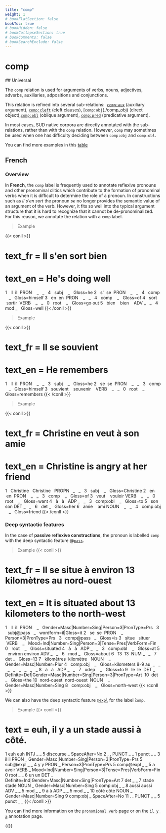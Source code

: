```yaml
---
title: "comp"
weight: 1
# bookFlatSection: false
bookToc: true
# bookHidden: false
# bookCollapseSection: true
# bookComments: false
# bookSearchExclude: false
---
```


# comp

## Universal 

The `comp` relation is used for arguments of verbs, nouns, adjectives, adverbs, auxiliaries, adpositions and conjunctions.

This relation is refined into several sub-relations:  [`comp:aux`](./comp_aux) (auxiliary argument), [`comp:cleft`](./comp_cleft) (cleft clauses), [`comp:obj`(./comp_obj) (direct object),[`comp:obl`](./comp_obl) (oblique argument), [`comp:pred`](./comp_pred) (predicative argument).

In most cases, SUD native corpora are directly annotated with the sub-relations, rather than with the `comp` relation. However, `comp` may sometimes be used when one has difficulty deciding between `comp:obj` and `comp:obl`.

You can find more examples in this [table](http://tables.grew.fr/?data=sud_deps/comp)

## French

### Overview

In **French**, the `comp` label is frequently used to annotate reflexive pronouns and other pronominal clitics which contribute to the formation of pronominal verbs when it is difficult to determine the role of a pronoun. In constructions such as *Il s'en sort* the pronoun *se* no longer provides the semantic value of an argument of the verb. However, it fits so well into the typical argument structure that it is hard to recognize that it cannot be de-pronominalized. For this reason, we annotate the relation with a `comp` label.

> Example 

{{< conll >}}
# text_fr = Il s'en sort bien
# text_en = He's doing well
1   Il  il  PRON    _   _   4   subj    _   Gloss=he
2   s'  se  PRON    _   _   4   comp    _   Gloss=himself
3   en  en  PRON    _   _   4   comp    _   Gloss=of
4   sort    sortir  VERB    _   _   0   root    _   Gloss=go out
5   bien    bien    ADV _   _   4   mod _   Gloss=well
{{< /conll >}}

> Example 

{{< conll >}}
# text_fr = Il se souvient
# text_en = He remembers
1   Il  il  PRON    _   _   3   subj    _   Gloss=he
2   se  se  PRON    _   _   3   comp    _   Gloss=himself
3   souvient    souvenir    VERB    _   _   0   root    _   Gloss=remembers
{{< /conll >}}

> Example 

{{< conll >}}
# text_fr = Christine en veut à son amie
# text_en = Christine is angry at her friend
1   Christine   Christine   PROPN   _   _   3   subj    _   Gloss=Christine
2   en  en  PRON    _   _   3   comp    _   Gloss=of
3   veut    vouloir VERB    _   _   0   root    _   Gloss=want
4   à   à   ADP _   _   3   comp:obl    _   Gloss=to
5   son son DET _   _   6   det _   Gloss=her
6   amie    ami NOUN    _   _   4   comp:obj    _   Gloss=friend
{{< /conll >}}

### Deep syntactic features

In the case of **passive reflexive constructions**, the pronoun is labelled `comp` with the deep syntactic feature @[`pass`](../../Deep/pass.md).


> Example 
{{< conll >}}
# text_fr = Il se situe à environ 13 kilomètres au nord-ouest
# text_en = It is situated about 13 kilometers to the north-west
1   Il  il  PRON    _   Gender=Masc|Number=Sing|Person=3|PronType=Prs   3   subj@pass   _   wordform=il|Gloss=it
2   se  se  PRON    _   Person=3|PronType=Prs   3   comp@pass   _   Gloss=is
3   situe   situer  VERB    _   Mood=Ind|Number=Sing|Person=3|Tense=Pres|VerbForm=Fin   0   root    _   Gloss=situated
4   à   à   ADP _   _   3   comp:obl    _   Gloss=at
5   environ environ ADV _   _   6   mod _   Gloss=about
6   13  13  NUM _   _   7   det _   Gloss=13
7   kilomètres  kilomètre   NOUN    _   Gender=Masc|Number=Plur 4   comp:obj    _   Gloss=kilometers
8-9 au  _   _   _   _   _   _   _   _
8   à   à   ADP _   _   7   udep    _   Gloss=to
9   le  le  DET _   Definite=Def|Gender=Masc|Number=Sing|Person=3|PronType=Art  10  det _   Gloss=the
10  nord-ouest  nord-ouest  NOUN    _   Gender=Masc|Number=Sing 8   comp:obj    _   Gloss=north-west
{{< /conll >}}

We can also have the deep syntactic feature [`@expl`](../../Deep/expletiv.md) for the label ̀`comp`. 

> Example 
{{< conll >}}
# text = euh, il y a un stade aussi à côté.
1	euh	euh	INTJ	_	_	5	discourse	_	SpaceAfter=No
2	,	,	PUNCT	_	_	1	punct	_	_
3	il	il	PRON	_	Gender=Masc|Number=Sing|Person=3|PronType=Prs	5	subj@expl	_	_
4	y	y	PRON	_	Person=3|PronType=Prs	5	comp@expl	_	_
5	a	avoir	VERB	_	Mood=Ind|Number=Sing|Person=3|Tense=Pres|VerbForm=Fin	0	root	_	_
6	un	un	DET	_	Definite=Ind|Gender=Masc|Number=Sing|PronType=Art	7	det	_	_
7	stade	stade	NOUN	_	Gender=Masc|Number=Sing	5	comp:obj	_	_
8	aussi	aussi	ADV	_	_	5	mod	_	_
9	à	à	ADP	_	_	5	mod	_	_
10	côté	côté	NOUN	_	Gender=Masc|Number=Sing	9	comp:obj	_	SpaceAfter=No
11	.	.	PUNCT	_	_	5	punct	_	_
{{< /conll >}}

You can find more information on the [`pronomional verb`](../../../language/French/syntaxic/french_pronominal_verb.md) page or on the [`il y a`](../../../language/French/syntaxic/il_y_a.md) annotation page. 


{{<agg comp_french>}}

